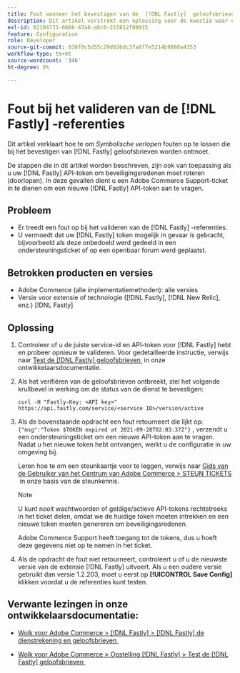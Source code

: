 ```yaml
---
title: Fout wanneer het bevestigen van de  [!DNL Fastly]  geloofsbrieven
description: Dit artikel verstrekt een oplossing voor de kwestie waar een gebruiker een fout wanneer het bevestigen van de  [!DNL Fastly]  geloofsbrieven krijgt.
exl-id: 02104731-6666-47a6-abc6-215812f09915
feature: Configuration
role: Developer
source-git-commit: 838f0c5d55c29d026dc37a8f7e5214b9880a4353
workflow-type: tm+mt
source-wordcount: '346'
ht-degree: 0%

---
```


# Fout bij het valideren van de [!DNL Fastly] -referenties

Dit artikel verklaart hoe te om *Symbolische verlopen* fouten op te lossen die bij het bevestigen van [!DNL Fastly] geloofsbrieven worden ontmoet.

De stappen die in dit artikel worden beschreven, zijn ook van toepassing als u uw [!DNL Fastly] API-token om beveiligingsredenen moet roteren (doorlopen). In deze gevallen dient u een Adobe Commerce Support-ticket in te dienen om een nieuwe [!DNL Fastly] API-token aan te vragen.

## Probleem

* Er treedt een fout op bij het valideren van de [!DNL Fastly] -referenties.
* U vermoedt dat uw [!DNL Fastly] token mogelijk in gevaar is gebracht, bijvoorbeeld als deze onbedoeld werd gedeeld in een ondersteuningsticket of op een openbaar forum werd geplaatst.

## Betrokken producten en versies

* Adobe Commerce (alle implementatiemethoden): alle versies
* Versie voor extensie of technologie ([!DNL Fastly], [!DNL New Relic], enz.) [!DNL Fastly]

## Oplossing

1. Controleer of u de juiste service-id en API-token voor [!DNL Fastly] hebt en probeer opnieuw te valideren. Voor gedetailleerde instructie, verwijs naar [&#x200B; Test de  [!DNL Fastly]  geloofsbrieven &#x200B;](https://experienceleague.adobe.com/nl/docs/commerce-cloud-service/user-guide/cdn/setup-fastly/fastly-configuration?lang=en#test-the-fastly-credentials) in onze ontwikkelaarsdocumentatie.
1. Als het verifiëren van de geloofsbrieven ontbreekt, stel het volgende krullbevel in werking om de status van de dienst te bevestigen:

   ```curl
   curl -H "Fastly-Key: <API key>" https://api.fastly.com/service/<service ID>/version/active
   ```

1. Als de bovenstaande opdracht een fout retourneert die lijkt op: `{"msg":"Token $TOKEN expired at 2021-09-28T02:03:37Z"}` , verzendt u een ondersteuningsticket om een nieuwe API-token aan te vragen. Nadat u het nieuwe token hebt ontvangen, werkt u de configuratie in uw omgeving bij.

   Leren hoe te om een steunkaartje voor te leggen, verwijs naar [&#x200B; Gids van de Gebruiker van het Centrum van Adobe Commerce > STEUN TICKETS &#x200B;](/help/help-center-guide/help-center/magento-help-center-user-guide.md#support-tickets) in onze basis van de steunkennis.

   >[!NOTE]
   >
   >U kunt nooit wachtwoorden of geldige/actieve API-tokens rechtstreeks in het ticket delen, omdat we de huidige token moeten intrekken en een nieuwe token moeten genereren om beveiligingsredenen.
   >
   >Adobe Commerce Support heeft toegang tot de tokens, dus u hoeft deze gegevens niet op te nemen in het ticket.

1. Als de opdracht de fout niet retourneert, controleert u of u de nieuwste versie van de extensie [!DNL Fastly] uitvoert. Als u een oudere versie gebruikt dan versie 1.2.203, moet u eerst op **[!UICONTROL Save Config]** klikken voordat u de referenties kunt testen.

## Verwante lezingen in onze ontwikkelaarsdocumentatie:

* [&#x200B; Wolk voor Adobe Commerce >  [!DNL Fastly] >  [!DNL Fastly]  de dienstrekening en geloofsbrieven &#x200B;](https://experienceleague.adobe.com/nl/docs/commerce-cloud-service/user-guide/cdn/fastly?lang=en#fastly-service-account-and-credentials)

* [&#x200B; Wolk voor Adobe Commerce > Opstelling  [!DNL Fastly] > Test de  [!DNL Fastly]  geloofsbrieven &#x200B;](https://experienceleague.adobe.com/nl/docs/commerce-cloud-service/user-guide/cdn/setup-fastly/fastly-configuration?lang=en#test-the-fastly-credentials)
